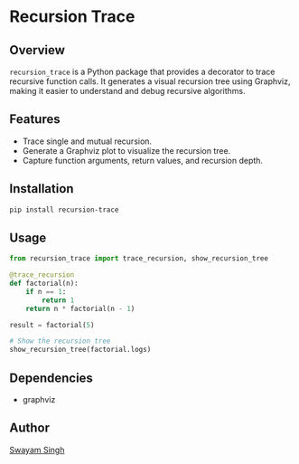 # Recursion Trace

## Overview
`recursion_trace` is a Python package that provides a decorator to trace recursive function calls. It generates a visual recursion tree using Graphviz, making it easier to understand and debug recursive algorithms.

## Features
- Trace single and mutual recursion.
- Generate a Graphviz plot to visualize the recursion tree.
- Capture function arguments, return values, and recursion depth.

## Installation
```bash
pip install recursion-trace
```

## Usage

```python
from recursion_trace import trace_recursion, show_recursion_tree

@trace_recursion
def factorial(n):
    if n == 1:
        return 1
    return n * factorial(n - 1)

result = factorial(5)

# Show the recursion tree
show_recursion_tree(factorial.logs)
```
## Dependencies
- graphviz

## Author
[Swayam Singh](https://twitter.com/_s_w_a_y_a_m_)
